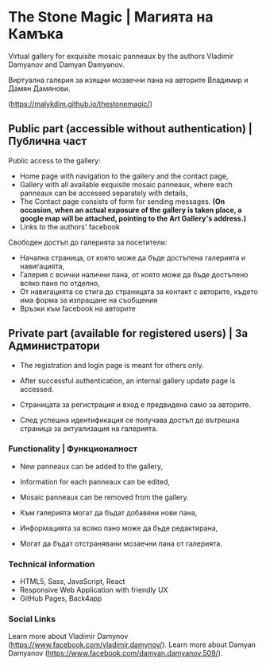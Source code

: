 # The Stone Magic | Магията на Камъка

Virtual gallery for exquisite mosaic panneaux by the authors Vladimir Damyanov and Damyan Damyanov.

Виртуална галерия за изящни мозаечни пана на авторите Владимир и Дамян Дамянови. 

(https://malykdim.github.io/thestonemagic/)

## Public part (accessible without authentication) | Публична част 
Public access to the gallery:
  * Home page with navigation to the gallery and the contact page,
  * Gallery with all available exquisite mosaic panneaux, where each panneaux can be accessed separately with details,
  * The Contact page consists of form for sending messages. 
    **(On occasion, when an actual exposure of the gallery is taken place, a google map will be attached, pointing to the Art Gallery's address.)**
  * Links to the authors' facebook

Свободен достъп до галерията за посетители:
 * Начална страница, от която може да бъде достъпена галерията и навигацията,
 * Галерия с всички налични пана, от която може да бъде достъпено всяко пано по отделно,
 * От навигацията се стига до страницата за контакт с авторите, където има форма за изпращане на съобщения 
 * Връзки към facebook на авторите 

## Private part (available for registered users) | За Администратори
 * The registration and login page is meant for others only. 
 * After successful authentication, an internal gallery update page is accessed.

 * Страницата за регистрация и вход е предвидена само за авторите.
 * След успешна идентификация се получава достъп до вътрешна страница за актуализация на галерията.

### Functionality | Функционалност 
 * New panneaux can be added to the gallery,
 * Information for each panneaux can be edited,
 * Mosaic panneaux can be removed from the gallery.

 * Към галерията могат да бъдат добавяни нови пана,
 * Информацията за всяко пано може да бъде редактирана,
 * Могат да бъдат отстранявани мозаечни пана от галерията.
 
### Technical information

 * HTML5, Sass, JavaScript, React
 * Responsive Web Application with friendly UX
 * GitHub Pages, Back4app


### Social Links

Learn more about Vladimir Damynov (https://www.facebook.com/vladimir.damynov/).
Learn more about Damyan Damyanov (https://www.facebook.com/damyan.damyanov.509/).


